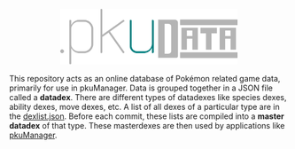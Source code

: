 <p align="center">
  <img src="logo.svg" height="100px"/>
</p>

This repository acts as an online database of Pokémon related game data, primarily for use in pkuManager. Data is grouped together in a JSON file called a **datadex**. There are different types of datadexes like species dexes, ability dexes, move dexes, etc. A list of all dexes of a particular type are in the [dexlist.json](scripts/Compile%20Masterdexes/dexlist.json). Before each commit, these lists are compiled into a **master datadex** of that type. These masterdexes are then used by applications like [pkuManager](https://github.com/project-pku/pkuManager).